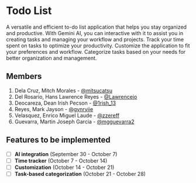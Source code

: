 # Todo List

A versatile and efficient to-do list application that helps you stay organized and productive. With Gemini AI, you can interactive with it to assist you in creating tasks and managing your workflow and projects. Track your time spent on tasks to optimize your productivity. Customize the application to fit your preferences and workflow. Categorize tasks based on your needs for better organization and management.

## Members

1. Dela Cruz, Mitch Morales - [@mitsucatsu](https://gitlab.com/mitsucatsu)
2. Del Rosario, Hans Lawrence Reyes - [@Lawrenceio](https://gitlab.com/Lawrenceio)
3. Deocareza, Dean Irish Pecson - [@1rish_13](https://gitlab.com/1rish_13)
4. Reyes, Mark Jayson - [@gynryiie](https://gitlab.com/gynryiie)
5. Velasquez, Enrico Miguel Laude - [@zzereff](https://gitlab.com/zzereff)
6. Guevarra, Martin Joseph Garcia - [@mgguevarra2](https://gitlab.com/mgguevarra2)

## Features to be implemented

- [ ] **AI integration** (September 30 - October 7)
- [ ] **Time tracker** (October 7 - October 14)
- [ ] **Customization** (October 14 - October 21)
- [ ] **Task-based categorization** (October 21 - October 28)
